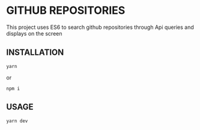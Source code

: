 # GITHUB REPOSITORIES

This project uses ES6 to search github repositories through Api queries and displays on the screen

## INSTALLATION

```
yarn
```

or 

```
npm i
```

## USAGE

```
yarn dev
```

